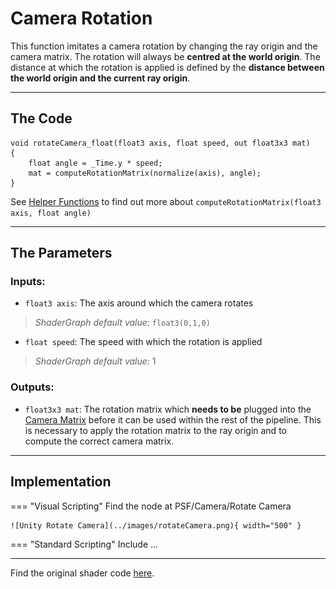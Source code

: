 # Camera Rotation

This function imitates a camera rotation by changing the ray origin and the camera matrix. The rotation will always be __centred at the world origin__. The distance at which the rotation is applied is defined by the __distance between the world origin and the current ray origin__.

---

## The Code

``` hlsl
void rotateCamera_float(float3 axis, float speed, out float3x3 mat)
{
    float angle = _Time.y * speed;
    mat = computeRotationMatrix(normalize(axis), angle);
}
```

See [Helper Functions](unity/cameraRotation.md) to find out more about ```computeRotationMatrix(float3 axis, float angle)```

---

## The Parameters

### Inputs:
- ```float3 axis```: The axis around which the camera rotates 
> *ShaderGraph default value*: ```float3(0,1,0)```
- ```float speed```: The speed with which the rotation is applied
> *ShaderGraph default value*: 1

### Outputs:
- ```float3x3 mat```: The rotation matrix which __needs to be__ plugged into the [Camera Matrix](cameraMatrix.md) before it can be used within the rest of the pipeline. This is necessary to apply the rotation matrix to the ray origin and to compute the correct camera matrix.

---

## Implementation

=== "Visual Scripting"
    Find the node at PSF/Camera/Rotate Camera

    ![Unity Rotate Camera](../images/rotateCamera.png){ width="500" }

=== "Standard Scripting"
    Include ...

---

Find the original shader code [here](unity/cameraMatrix.md).